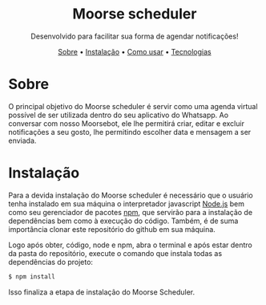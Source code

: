 <h1 align="center">Moorse scheduler</h1>

<p align="center">Desenvolvido para facilitar sua forma de agendar notificações!</p>

<p align="center">
  <a href="Sobre">Sobre</a> • 
  <a href="Instalação">Instalação</a> • 
  <a href="Como usar">Como usar</a> • 
  <a href="Tecnologias">Tecnologias</a>
</p>

# Sobre

O principal objetivo do Moorse scheduler é servir como uma agenda virtual possível de ser utilizada dentro do seu aplicativo do Whatsapp. Ao conversar com nosso Moorsebot, ele lhe permitirá criar, editar e excluir notificações a seu gosto, lhe permitindo escolher data e mensagem a ser enviada.

# Instalação

Para a devida instalação do Moorse scheduler é necessário que o usuário tenha instalado em sua máquina o interpretador javascript <a href="https://nodejs.org/en/">Node.js</a> bem como seu gerenciador de pacotes <a href="https://www.npmjs.com/">npm</a>, que servirão para a instalação de dependências bem como à execução do código. Também, é de suma importância clonar este repositório do github em sua máquina.

Logo após obter, código, node e npm, abra o terminal e após estar dentro da pasta do repositório, execute o comando que instala todas as dependências do projeto:

```bash
$ npm install
```

Isso finaliza a etapa de instalação do Moorse Scheduler.